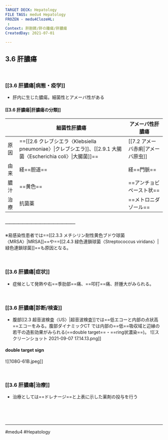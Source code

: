 ```yaml
---
TARGET DECK: Hepatology
FILE TAGS: medu4 Hepatology
FROZEN - medu4ClozeHL:
 : 
Context: 肝胆膵/肝の腫瘍/肝膿瘍
CreatedDay: 2021-07-01

---
```


## 3.6 肝膿瘍

<br>

### [[3.6 肝膿瘍|病態・疫学]]
* 肝内に生じた膿瘍。細菌性とアメーバ性がある

#### [[3.6 肝膿瘍|肝膿瘍の分類]]
| | 細菌性肝膿瘍 | アメーバ性肝膿瘍| 
|---|---|---|
|原因|==[[2.6 クレブシエラ〈Klebsiella pneumoniae〉\|クレブシエラ]]、[[2.9.1 大腸菌〈Escherichia coli〉\|大腸菌]]==|[[7.2 アメーバ赤痢\|アメーバ原虫]]|
|由来|経==胆道==|経==門脈==|
|膿汁|==黄色==|==アンチョビペースト状==|
|治療|抗菌薬|==メトロニダゾール==|
##### ＿＿＿＿＿＿＿＿＿＿＿＿＿＿＿＿
※易感染性患者では==[[2.3.3 メチシリン耐性黄色ブドウ球菌〈MRSA〉|MRSA]]==や==[[2.4.3 緑色連鎖球菌〈Streptococcus viridans〉|緑色連鎖球菌]]==も原因となる。
<!--ID: 1625819548615-->




<br>

### [[3.6 肝膿瘍|症状]]
* 症候として発熱や右==季肋部==痛、==叩打==痛、肝腫大がみられる。
<!--ID: 1625819548620-->


<br>

### [[3.6 肝膿瘍|診断/検査]]
* 腹部[[2.3 超音波検査〈US〉|超音波検査]]では==低エコーと内部の点状高==エコーをみる。腹部ダイナミックCT では内部の==低==吸収域と辺縁の若干の造影効果がみられる(==double target==・==ring状濃染==)。
![[スクリーンショット 2021-09-07 17.14.13.png]]
<!--ID: 1625819548626-->

#### double target sign
![[108G-61B.jpeg]]

<br>

### [[3.6 肝膿瘍|治療]]
* 治療としては==ドレナージ==と上表に示した薬剤の投与を行う
<!--ID: 1631007221981-->


<br><br><br>

---
#medu4 #Hepatology  
